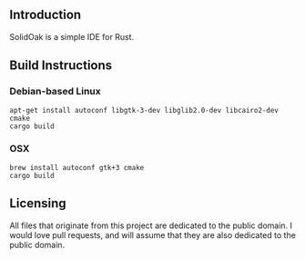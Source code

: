 ## Introduction

SolidOak is a simple IDE for Rust.

## Build Instructions

### Debian-based Linux

```Shell
apt-get install autoconf libgtk-3-dev libglib2.0-dev libcairo2-dev cmake
cargo build
```

### OSX

```Shell
brew install autoconf gtk+3 cmake
cargo build
```

## Licensing

All files that originate from this project are dedicated to the public domain. I would love pull requests, and will assume that they are also dedicated to the public domain.
